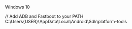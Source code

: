 Windows 10


// Add ADB and Fastboot to your PATH
C:\Users\{USER}\AppData\Local\Android\Sdk\platform-tools
